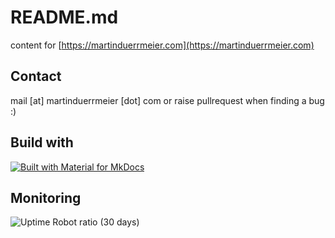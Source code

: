 
# README.md

content for [https://martinduerrmeier.com](https://martinduerrmeier.com)

## Contact

mail [at] martinduerrmeier [dot] com 
or raise pullrequest when finding a bug :)

## Build with

[![Built with Material for MkDocs](https://img.shields.io/badge/Material_for_MkDocs-526CFE?style=for-the-badge&logo=MaterialForMkDocs&logoColor=white)](https://squidfunk.github.io/mkdocs-material/)

## Monitoring

![Uptime Robot ratio (30 days)](https://img.shields.io/uptimerobot/ratio/m798114162-65f99e753adb515336ef0144)
